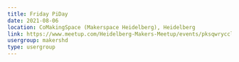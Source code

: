 ```yaml
---
title: Friday PiDay
date: 2021-08-06
location: CoMakingSpace (Makerspace Heidelberg), Heidelberg
link: https://www.meetup.com/Heidelberg-Makers-Meetup/events/pksqwrycclbjb/
usergroup: makershd
type: usergroup
---
```

